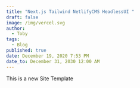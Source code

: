 ```yaml
---
title: "Next.js Tailwind NetlifyCMS HeadlessUI "
draft: false
image: /img/vercel.svg
author:
  - Toby
tags:
  - Blog
published: true
date: December 19, 2020 7:53 PM
date_to: December 31, 2030 12:00 AM
---
```

This is a new Site Template